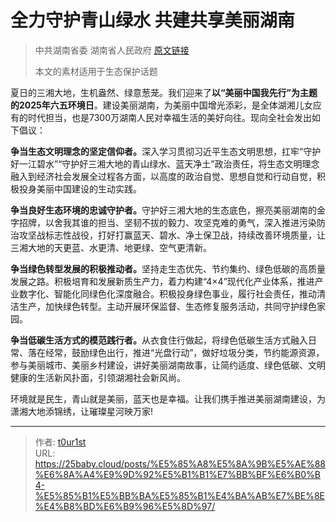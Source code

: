 # 全力守护青山绿水 共建共享美丽湖南


> 中共湖南省委 湖南省人民政府 [原文链接](https://www.hunan.gov.cn/hnszf/hnyw/sy/hnyw1/202506/t20250605_33691460.html)
>
> 本文的素材适用于生态保护话题

夏日的三湘大地，生机盎然、绿意葱茏。我们迎来了<strong>以“美丽中国我先行”为主题的2025年六五环境日</strong>。建设美丽湖南，为美丽中国增光添彩，是全体湖湘儿女应有的时代担当，也是7300万湖南人民对幸福生活的美好向往。现向全社会发出如下倡议：

<strong>争当生态文明理念的坚定信仰者。</strong>深入学习贯彻习近平生态文明思想，扛牢“守护好一江碧水”“守护好三湘大地的青山绿水、蓝天净土”政治责任，将生态文明理念融入到经济社会发展全过程各方面，以高度的政治自觉、思想自觉和行动自觉，积极投身美丽中国建设的生动实践。

<strong>争当良好生态环境的忠诚守护者。</strong>守护好三湘大地的生态底色，擦亮美丽湖南的金字招牌，以舍我其谁的担当、坚韧不拔的毅力、攻坚克难的勇气，深入推进污染防治攻坚战标志性战役，打好打赢蓝天、碧水、净土保卫战，持续改善环境质量，让三湘大地的天更蓝、水更清、地更绿、空气更清新。

<strong>争当绿色转型发展的积极推动者。</strong>坚持走生态优先、节约集约、绿色低碳的高质量发展之路。积极培育和发展新质生产力，着力构建“4×4”现代化产业体系，推进产业数字化、智能化同绿色化深度融合。积极投身绿色事业，履行社会责任，推动清洁生产，加快绿色转型。主动开展环保监督、生态修复服务活动，共同守护绿色家园。

<strong>争当低碳生活方式的模范践行者。</strong>从衣食住行做起，将绿色低碳生活方式融入日常、落在经常，鼓励绿色出行，推进“光盘行动”，做好垃圾分类，节约能源资源，参与美丽城市、美丽乡村建设，讲好美丽湖南故事，让简约适度、绿色低碳、文明健康的生活新风扑面，引领湖湘社会新风尚。

环境就是民生，青山就是美丽，蓝天也是幸福。让我们携手推进美丽湖南建设，为潇湘大地添锦绣，让璀璨星河映万家!

---

> 作者: [t0ur1st](https://github.com/tyd2000)  
> URL: https://25baby.cloud/posts/%E5%85%A8%E5%8A%9B%E5%AE%88%E6%8A%A4%E9%9D%92%E5%B1%B1%E7%BB%BF%E6%B0%B4-%E5%85%B1%E5%BB%BA%E5%85%B1%E4%BA%AB%E7%BE%8E%E4%B8%BD%E6%B9%96%E5%8D%97/  


